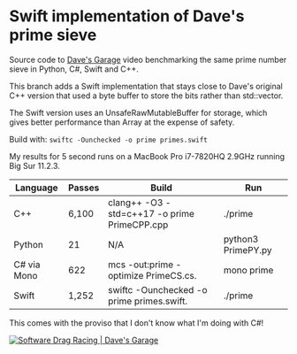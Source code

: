 # Swift implementation of Dave's prime sieve

Source code to [Dave's Garage](https://www.youtube.com/c/DavesGarage/featured) video
benchmarking the same prime number sieve in Python, C#, Swift and C++.

This branch adds a Swift implementation that stays close to Dave's original C++ version that used a byte buffer to store the bits rather than std::vector<bool>.

The Swift version uses an UnsafeRawMutableBuffer for storage, which gives better performance than Array<UInt8> at the expense of safety.

Build with: `swiftc -Ounchecked -o prime primes.swift`

My results for 5 second runs on a MacBook Pro i7-7820HQ 2.9GHz running Big Sur 11.2.3.

| Language    | Passes |Build                                       |Run               |
| ----------- | ------ |--------------------------------------------|------------------|
| C++         | 6,100  |clang++ -O3 -std=c++17 -o prime PrimeCPP.cpp|./prime           |
| Python      | 21     |N/A                                         |python3 PrimePY.py|
| C# via Mono | 622    |mcs -out:prime -optimize PrimeCS.cs.        |mono prime        |
| Swift       | 1,252  |swiftc -Ounchecked -o prime primes.swift.   |./prime           |

This comes with the proviso that I don't know what I'm doing with C#!

[![Software Drag Racing | Dave's Garage](https://img.youtube.com/vi/D3h62rgewZM/0.jpg)](https://youtu.be/D3h62rgewZM)
